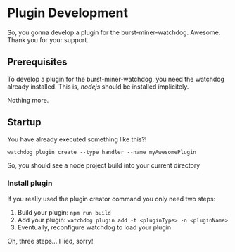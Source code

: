 # Plugin Development

So, you gonna develop a plugin for the burst-miner-watchdog. Awesome. Thank you for your support.

## Prerequisites

To develop a plugin for the burst-miner-watchdog, you need the watchdog already installed.
This is, _nodejs_ should be installed implicitely.

Nothing more. 

## Startup

You have already executed something like this?!

`watchdog plugin create --type handler --name myAwesomePlugin`

So, you should see a node project build into your current directory

### Install plugin

If you really used the plugin creator command you only need two steps:

1. Build your plugin: `npm run build`
2. Add your plugin: `watchdog plugin add -t <pluginType> -n <pluginName>`
3. Eventually, reconfigure watchdog to load your plugin

Oh, three steps... I lied, sorry!

